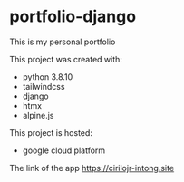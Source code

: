 # portfolio-django

This is my personal portfolio

This project was created with:
* python 3.8.10
* tailwindcss
* django
* htmx
* alpine.js

This project is hosted:
* google cloud platform

The link of the app https://cirilojr-intong.site <br />
